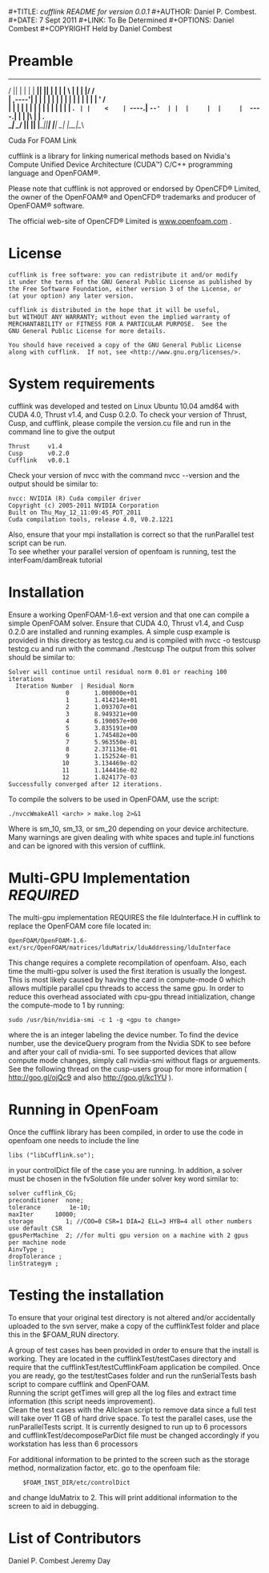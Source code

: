 #+TITLE:    *cufflink README for version 0.0.1*
#+AUTHOR:   Daniel P. Combest.
#+DATE:     7 Sept 2011
#+LINK:     To Be Determined
#+OPTIONS:  Daniel Combest
#+COPYRIGHT Held by Daniel Combest

# Preamble
  ______  __    __   _______  _______  __       __   __   __   __  ___     
 /      ||  |  |  | |   ____||   ____||  |     |  | |  \ |  | |  |/  /     
|  ,----'|  |  |  | |  |__   |  |__   |  |     |  | |   \|  | |  '  /  
|  |     |  |  |  | |   __|  |   __|  |  |     |  | |  . `  | |    <   
|  `----.|  `--'  | |  |     |  |     |  `----.|  | |  |\   | |  .  \
 \______| \______/  |__|     |__|     |_______||__| |__| \__| |__|\__\

Cuda For FOAM Link

cufflink is a library for linking numerical methods based on Nvidia's 
Compute Unified Device Architecture (CUDA™) C/C++ programming language
and OpenFOAM®.

Please note that cufflink is not approved or endorsed by OpenCFD® 
Limited, the owner of the OpenFOAM® and OpenCFD® trademarks and 
producer of OpenFOAM® software.

The official web-site of OpenCFD® Limited is www.openfoam.com .

# License
    cufflink is free software: you can redistribute it and/or modify
    it under the terms of the GNU General Public License as published by
    the Free Software Foundation, either version 3 of the License, or
    (at your option) any later version.

    cufflink is distributed in the hope that it will be useful,
    but WITHOUT ANY WARRANTY; without even the implied warranty of
    MERCHANTABILITY or FITNESS FOR A PARTICULAR PURPOSE.  See the
    GNU General Public License for more details.

    You should have received a copy of the GNU General Public License
    along with cufflink.  If not, see <http://www.gnu.org/licenses/>. 

# System requirements
  cufflink was developed and tested on Linux Ubuntu 10.04 amd64 with CUDA 4.0, 
  Thrust v1.4, and Cusp 0.2.0. To check your version of Thrust, Cusp, and cufflink, 
  please compile the version.cu file and run in the command line to give the output

    Thrust     v1.4
    Cusp       v0.2.0
    Cufflink   v0.0.1

  Check your version of nvcc with the command nvcc --version and the output should be similar to: 
    
    nvcc: NVIDIA (R) Cuda compiler driver
    Copyright (c) 2005-2011 NVIDIA Corporation
    Built on Thu_May_12_11:09:45_PDT_2011
    Cuda compilation tools, release 4.0, V0.2.1221

  Also, ensure that your mpi installation is correct so that the runParallel test script can be run.  
  To see whether your parallel version of openfoam is running, test the interFoam/damBreak tutorial

# Installation
  Ensure a working OpenFOAM-1.6-ext version and that one can compile a simple 
  OpenFOAM solver.  Ensure that CUDA 4.0, Thrust v1.4, and Cusp 0.2.0 
  are installed and running examples.  A simple cusp example is provided in 
  this directory as testcg.cu and is compiled with nvcc -o testcusp testcg.cu 
  and run with the command ./testcusp  The output from this solver should be similar to:

    Solver will continue until residual norm 0.01 or reaching 100 iterations 
      Iteration Number  | Residual Norm
                    0       1.000000e+01
                    1       1.414214e+01
                    2       1.093707e+01
                    3       8.949321e+00
                    4       6.190057e+00
                    5       3.835191e+00
                    6       1.745482e+00
                    7       5.963550e-01
                    8       2.371136e-01
                    9       1.152524e-01
                   10       3.134469e-02
                   11       1.144416e-02
                   12       1.824177e-03
    Successfully converged after 12 iterations.

  To compile the solvers to be used in OpenFOAM, use the script:  

    ./nvccWmakeAll <arch> > make.log 2>&1

  Where <arch> is sm_10, sm_13, or sm_20 depending on your device architecture.  Many warnings are given dealing 
  with white spaces and tuple.inl functions and can be ignored with this version of cufflink.

# Multi-GPU Implementation *****REQUIRED*****
  The multi-gpu implementation REQUIRES the file lduInterface.H in cufflink to replace the OpenFOAM core file 
  located in:

    OpenFOAM/OpenFOAM-1.6-ext/src/OpenFOAM/matrices/lduMatrix/lduAddressing/lduInterface 

  This change requires a complete recompilation of openfoam.  Also, each time the multi-gpu solver is used the 
  first iteration is usually the longest.  This is most likely caused by having the card in compute-mode 0 
  which allows multiple parallel cpu threads to access the same gpu.  In order to reduce this overhead 
  associated with cpu-gpu thread initialization, change the compute-mode to 1 by running:
    
    sudo /usr/bin/nvidia-smi -c 1 -g <gpu to change>

  where the <gpu to change> is an integer labeling the device number.  To find the device number, use the 
  deviceQuery program from the Nvidia SDK to see before and after your call of nvidia-smi.  To see supported 
  devices that allow compute mode changes, simply call nvidia-smi without flags or arguements.  See the 
  following thread on the cusp-users group for more information ( http://goo.gl/ojQc9 and also http://goo.gl/kc1YU ).

# Running in OpenFoam
  Once the cufflink library has been compiled, in order to use the code in openfoam one needs to include the line

    libs ("libCufflink.so");

  in your controlDict file of the case you are running.  In addition, a solver must be chosen in the fvSolution 
  file under solver key word similar to:

    solver cufflink_CG;
    preconditioner  none;
    tolerance        1e-10;
    maxIter      10000;
    storage         1; //COO=0 CSR=1 DIA=2 ELL=3 HYB=4 all other numbers use default CSR
    gpusPerMachine  2; //for multi gpu version on a machine with 2 gpus per machine node
    AinvType ;
    dropTolerance ;
    linStrategym ;

# Testing the installation
  To ensure that your original test directory is not altered and/or accidentally uploaded to the svn server, 
  make a copy of the cufflinkTest folder and place this in the $FOAM_RUN directory.

  A group of test cases has been provided in order to ensure that the install is working.  They are located in 
  the cufflinkTest/testCases directory and require that the cufflinkTest/testCufflinkFoam application be compiled.  Once you are ready, 
  go the test/testCases folder and run the runSerialTests bash script to compare cufflink and OpenFOAM.  
  Running the script getTimes will grep all the log files and extract time information (this script needs improvement).  
  Clean the test cases with the Allclean script to remove data since a full test will take over 11 GB of hard drive space.
  To test the parallel cases, use the runParallelTests script.  It is currently designed to run up to 6 processors and 
  cufflinkTest/decomposeParDict file must be changed accordingly if you workstation has less than 6 processors

  For additional information to be printed to the screen such as the storage method, normalization factor, etc. go 
  to the openfoam file:

        $FOAM_INST_DIR/etc/controlDict

  and change lduMatrix to 2.  This will print additional information to the screen to aid in debugging.


# List of Contributors
  Daniel P. Combest
  Jeremy Day


    


